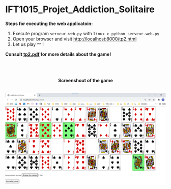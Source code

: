 # IFT1015_Projet_Addiction_Solitaire

**Steps for executing the web applicatoin:**
1. Execute program `serveur-web.py` with `linux > python serveur-web.py`
2. Open your browser and visit [http://localhost:8000/tp2.html](http://localhost:8000/tp2.html)
3. Let us play ^^ !

**Consult [tp2.pdf](tp2.pdf) for more details about the game!**

<br>
<br>
<br>


<b>
<center> Screenshout of the game
</b>

<br>
<br>

![Addiction solitaire](game.png)

